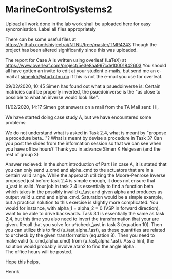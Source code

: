 # MarineControlSystems2
Upload all work done in the lab work shall be uploaded here for easy syncronisation. Label all files appropriately


There can be some useful files at https://github.com/shivjeetrai/NTNU/tree/master/TMR4243
Though the project has been altered significantly since this was uploaded.

The report for Case A is written using overleaf (LaTeX) at https://www.overleaf.com/project/5e3e8aa997cde10001842603
You should all have gotten an invite to edit at your student e-mails, but send me an e-mail at simenkh@stud.ntnu.no if this is not the e-mail you use for overleaf.



09/02/2020, 10:45 Simen has found out what a psuedoinverse is:
Certain matricies cant be properly inverted, the psuedoinverse is the "as close to possible to what an inverse would look like". 


11/02/2020, 14:17
  Simen got answers on a mail from the TA
  Mail sent:
  Hi,

  We have started doing case study A, but we have encountered some problems:

  We do not understand what is asked in Task 2.4, what is meant by "propose a procedure beta..."?
  What is meant by devise a procedure in Task 3?
  Can you post the slides from the information session so that we can see when you have office hours?
  Thank you in advance
  Simen K Helgesen (and the rest of group 3)

  Answer recieved:
  In the short introduction of Part I in case A, it is stated that you can only send u_cmd and alpha_cmd to the actuators that are in a   certain valid range. While the approach utilizing the Moore-Penrose Inverse proposed just before task 2.4 is simple enough, it does   not ensure that u_\ast is valid. Your job in task 2.4 is essentially to find a function beta which takes in the possibly invalid u_\ast and given alpha and produces as output valid u_cmd and alpha_cmd. Saturation would be a simple example, but a practical solution to this exercise is slightly more complicated. You would for instance, with alpha_1 = alpha_2 = 0 (VSP in forward direction), want to be able to drive backwards.
  Task 3.1 is essentially the same as task 2.4, but this time you also need to invert the transformation that your are given. Recall that you solve for u^\check_\ast in task 3 (equation 10). Then you can utilize this to find (u_\ast,alpha_\ast), as these quantities are related to u^check by the given transformation (equation 8). Then you need to make valid (u_cmd,alpha_cmd) from (u_\ast,alpha_\ast). Ass a hint, the solution would probably involve atan2 to find the angle alpha.  
  The office hours will be posted.
 

  Hope this helps,

 

  Henrik

